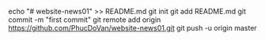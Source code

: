 echo "# website-news01" >> README.md
git init
git add README.md
git commit -m "first commit"
git remote add origin https://github.com/PhucDoVan/website-news01.git
git push -u origin master
